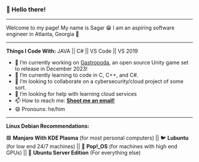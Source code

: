 ### 👋 Hello there!
* * *
Welcome to my page! My name is Sagar 😁 I am an aspiring software engineer in Atlanta, Georgia 🍑
* * *
**Things I Code With:**
JAVA || C# || VS Code || VS 2019 

- 🔭 I’m currently working on [Gastropoda](https://github.com/aimbesi1/gastropoda), an open source Unity game set to release in December 2023! 
- 🌱 I’m currently learning to code in C, C++, and C#.
- 👯 I’m looking to collaborate on a cybersecurity/cloud project of some sort.
- 🤔 I’m looking for help with learning cloud services
- 📫 How to reach me: [**Shoot me an email!**](mailto:sdp2391@gmail.com)
- 😄 Pronouns: he/him
* * *
**Linux Debian Recommendations:**

🟩 __Manjaro With KDE Plasma__ (for most personal computers) || 🐦 __Lubuntu__ (for low end 24/7 machines) || 🔵 __Pop!\_OS__ (for machines with high end GPUs) || 🦌 __Ubuntu Server Edition__ (For everything else)
